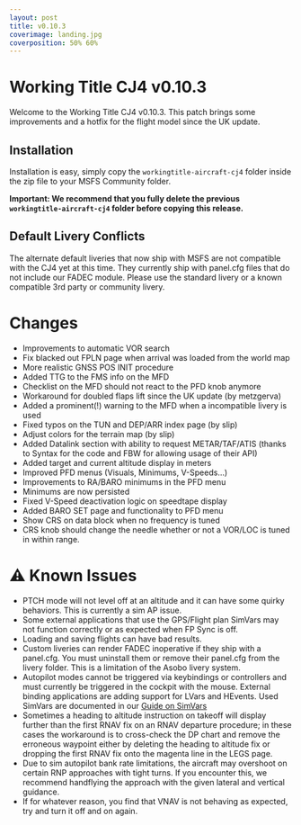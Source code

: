 ```yaml
---
layout: post
title: v0.10.3
coverimage: landing.jpg
coverposition: 50% 60%
---
```

# Working Title CJ4 v0.10.3

Welcome to the Working Title CJ4 v0.10.3.  This patch brings some improvements and a hotfix for the flight model since the UK update.

## Installation
Installation is easy, simply copy the `workingtitle-aircraft-cj4` folder inside the zip file to your MSFS Community folder. 

**Important: We recommend that you fully delete the previous `workingtitle-aircraft-cj4` folder before copying this release.**

## Default Livery Conflicts
The alternate default liveries that now ship with MSFS are not compatible with the CJ4 yet at this time. They currently ship with panel.cfg files that do not include our FADEC module. Please use the standard livery or a known compatible 3rd party or community livery.

# Changes

- Improvements to automatic VOR search
- Fix blacked out FPLN page when arrival was loaded from the world map
- More realistic GNSS POS INIT procedure
- Added TTG to the FMS info on the MFD
- Checklist on the MFD should not react to the PFD knob anymore
- Workaround for doubled flaps lift since the UK update (by metzgerva)
- Added a prominent(!) warning to the MFD when a incompatible livery is used
- Fixed typos on the TUN and DEP/ARR index page (by slip)
- Adjust colors for the terrain map (by slip)
- Added Datalink section with ability to request METAR/TAF/ATIS (thanks to Syntax for the code and FBW for allowing usage of their API)
- Added target and current altitude display in meters
- Improved PFD menus (Visuals, Minimums, V-Speeds...)
- Improvements to RA/BARO minimums in the PFD menu
- Minimums are now persisted
- Fixed V-Speed deactivation logic on speedtape display
- Added BARO SET page and functionality to PFD menu
- Show CRS on data block when no frequency is tuned
- CRS knob should change the needle whether or not a VOR/LOC is tuned in within range.

# ⚠️ Known Issues
* PTCH mode will not level off at an altitude and it can have some quirky behaviors.  This is currently a sim AP issue.
* Some external applications that use the GPS/Flight plan SimVars may not function correctly or as expected when FP Sync is off.
* Loading and saving flights can have bad results.
* Custom liveries can render FADEC inoperative if they ship with a panel.cfg. You must uninstall them or remove their panel.cfg from the livery folder. This is a limitation of the Asobo livery system.
* Autopilot modes cannot be triggered via keybindings or controllers and must currently be triggered in the cockpit with the mouse. External binding applications are adding support for LVars and HEvents. Used SimVars are documented in our [Guide on SimVars](/cj4/guides/simvars)
* Sometimes a heading to altitude instruction on takeoff will display further than the first RNAV fix on an RNAV departure procedure; in these cases the workaround is to cross-check the DP chart and remove the erroneous waypoint either by deleting the heading to altitude fix or dropping the first RNAV fix onto the magenta line in the LEGS page.
* Due to sim autopilot bank rate limitations, the aircraft may overshoot on certain RNP approaches with tight turns. If you encounter this, we recommend handflying the approach with the given lateral and vertical guidance.
* If for whatever reason, you find that VNAV is not behaving as expected, try and turn it off and on again.
